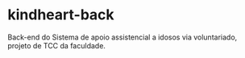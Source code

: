 # kindheart-back
Back-end do Sistema de apoio assistencial a idosos via voluntariado, projeto de TCC da faculdade.
